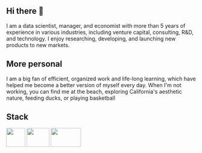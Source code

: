 ## Hi there 👋
I am a data scientist, manager, and economist with more than 5 years of experience in various industries, including venture capital, consulting, R&D, and technology. I enjoy researching, developing, and launching new products to new markets. 

## More personal
I am a big fan of efficient, organized work and life-long learning, which have helped me become a better version of myself every day. When I'm not working, you can find me at the beach, exploring California's aesthetic nature, feeding ducks, or playing basketball


## Stack
<img src="https://upload.wikimedia.org/wikipedia/commons/thumb/c/c3/Python-logo-notext.svg/640px-Python-logo-notext.svg.png" width="50" height="50">  <img src="https://upload.wikimedia.org/wikipedia/commons/thumb/1/1b/R_logo.svg/1200px-R_logo.svg.png" width="60" height="50">  <img src="https://media.licdn.com/dms/image/D4D12AQFjcz9MrPsWDQ/article-cover_image-shrink_600_2000/0/1669746580764?e=2147483647&v=beta&t=1gsLNYLqwau7-3cszokd_h7dADCNDPS0dTyPx6Op4XQ" width="80" height="50">
